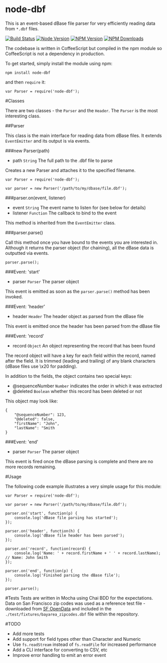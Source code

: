 node-dbf
========

This is an event-based dBase file parser for very efficiently reading data from `*.dbf` files.

  [![Build Status][travis-image]][travis-url]
  [![Node Version][node-image]][node-url]
  [![NPM Version][npm-image]][npm-url]
  [![NPM Downloads][downloads-image]][downloads-url]

The codebase is written in CoffeeScript but compiled in the npm module so CoffeeScript is not a dependency in production.

To get started, simply install the module using npm:

    npm install node-dbf

and then `require` it:

    var Parser = require('node-dbf');

#Classes

There are two classes - the `Parser` and the `Header`. The `Parser` is the most interesting class.

##Parser

This class is the main interface for reading data from dBase files. It extends `EventEmitter` and its output is via events.

###new Parser(path)

* path `String` The full path to the .dbf file to parse

Creates a new Parser and attaches it to the specified filename.

    var Parser = require('node-dbf');
    
    var parser = new Parser('/path/to/my/dbase/file.dbf');

###parser.on(event, listener)

* event `String` The event name to listen for (see below for details)
* listener `Function` The callback to bind to the event

This method is inherited from the `EventEmitter` class.

###parser.parse()

Call this method once you have bound to the events you are interested in. Although it returns the parser object (for chaining), all the dBase data is outputted via events.

    parser.parse();

###Event: 'start'

* parser `Parser` The parser object

This event is emitted as soon as the `parser.parse()` method has been invoked.

###Event: 'header'

* header `Header` The header object as parsed from the dBase file

This event is emitted once the header has been parsed from the dBase file

###Event: 'record'

* record `Object` An object representing the record that has been found

The record object will have a key for each field within the record, named after the field. It is trimmed (leading and trailing) of any blank characters (dBase files use \x20 for padding).

In addition to the fields, the object contains two special keys:

* @sequenceNumber `Number` indicates the order in which it was extracted
* @deleted `Boolean` whether this record has been deleted or not

This object may look like:

    {
        "@sequenceNumber": 123,
        "@deleted": false,
        "firstName": "John",
        "lastName": "Smith
    }

###Event: 'end'

* parser `Parser` The parser object

This event is fired once the dBase parsing is complete and there are no more records remaining.

#Usage

The following code example illustrates a very simple usage for this module:

    var Parser = require('node-dbf');
    
    var parser = new Parser('/path/to/my/dbase/file.dbf');
    
    parser.on('start', function(p) {
        console.log('dBase file parsing has started');
    });
    
    parser.on('header', function(h) {
        console.log('dBase file header has been parsed');
    });
    
    parser.on('record', function(record) {
        console.log('Name: ' + record.firstName + ' ' + record.lastName); // Name: John Smith
    });
    
    parser.on('end', function(p) {
        console.log('Finished parsing the dBase file');
    });
    
    parser.parse();

#Tests
Tests are written in Mocha using Chai BDD for the expectations. Data on San Francisco zip codes was used as a reference test file - downloaded from [SF OpenData](https://data.sfgov.org/) and included in the `./test/fixtures/bayarea_zipcodes.dbf` file within the repository.

#TODO

* Add more tests
* Add support for field types other than Character and Numeric
* Use `fs.readStream` instead of `fs.readFile` for increased performance
* Add a CLI interface for converting to CSV, etc
* Improve error handling to emit an error event

[travis-image]:https://travis-ci.org/abstractvector/node-dbf.svg?branch=master
[travis-url]: https://travis-ci.org/abstractvector/node-dbf
[node-image]: https://img.shields.io/node/v/node-dbf.svg
[node-url]: https://npmjs.org/package/node-dbf
[npm-image]: https://img.shields.io/npm/v/node-dbf.svg
[npm-url]: https://npmjs.org/package/node-dbf
[downloads-image]: https://img.shields.io/npm/dt/node-dbf.svg
[downloads-url]: https://npmjs.org/package/node-dbf
